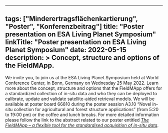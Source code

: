 
---
tags: ["Minderertragsflächenkartierung", "Poster", "Konferenzbeitrag"]
title: "Poster presentation on ESA Living Planet Symposium"
linkTitle: "Poster presentation on ESA Living Planet Symposium"
date: 2022-05-15
description: >
  Concept, structure and options of the FieldMApp.
---

We invite you, to join us at the ESA Living Planet Symposium held at World Conference Center, in Bonn, Germany on Wednesday 25 May 2022. Learn more about the concept, structure and options that the FieldMApp offers for a standardized collection of in-situ data and who they can be deployed to calibrate, update and validate satellite-aided retrieval models.
We will be available at poster board 66810 during the poster session A3.10 “Novel in-situ collection for agricultural and forest structure applications” (from 5:20 to 19:00 pm) or the coffee and lunch breaks.
For more detailed information please follow the link to the abstract related to our poster entitled _[The FieldMApp – a flexible tool for the standardised acquisition of in-situ data](https://lps22.ollyservices.com/index.php@page_id=18446&v=List&do=15&day=all&ses=21355.html#)_.
